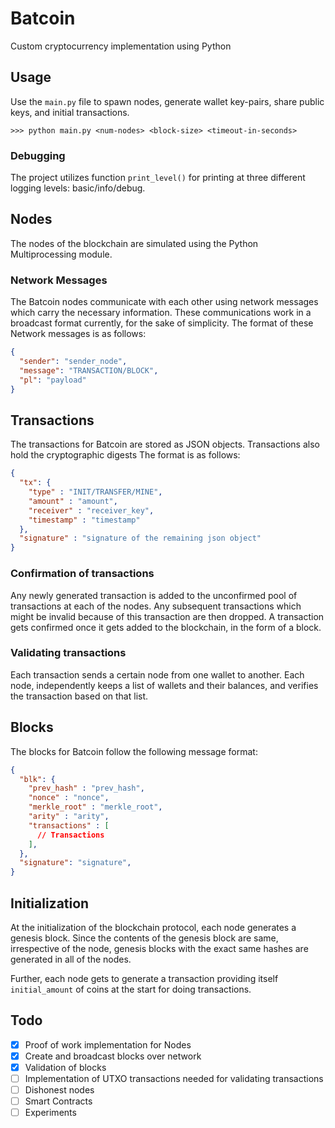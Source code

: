 # Batcoin

Custom cryptocurrency implementation using Python

## Usage

Use the `main.py` file to spawn nodes, generate wallet key-pairs, share public keys, and initial transactions.

```console
>>> python main.py <num-nodes> <block-size> <timeout-in-seconds>
```

### Debugging

The project utilizes function `print_level()` for printing at three different logging levels: basic/info/debug.

## Nodes

The nodes of the blockchain are simulated using the Python Multiprocessing module.

### Network Messages

The Batcoin nodes communicate with each other using network messages which carry the necessary information. These communications work in a broadcast format currently, for the sake of simplicity. The format of these Network messages is as follows:

```json
{
  "sender": "sender_node",
  "message": "TRANSACTION/BLOCK",
  "pl": "payload"
}
```

## Transactions

The transactions for Batcoin are stored as JSON objects. Transactions also hold the cryptographic digests The format is as follows:

```json
{
  "tx": {
    "type" : "INIT/TRANSFER/MINE",
    "amount" : "amount",
    "receiver" : "receiver_key",
    "timestamp" : "timestamp"
  },
  "signature" : "signature of the remaining json object"
}
```

### Confirmation of transactions

Any newly generated transaction is added to the unconfirmed pool of transactions at each of the nodes. Any subsequent transactions which might be invalid because of this transaction are then dropped. A transaction gets confirmed once it gets added to the blockchain, in the form of a block.

### Validating transactions

Each transaction sends a certain node from one wallet to another. Each node, independently keeps a list of wallets and their balances, and verifies the transaction based on that list.

## Blocks

The blocks for Batcoin follow the following message format:

```json
{
  "blk": {
    "prev_hash" : "prev_hash",
    "nonce" : "nonce",
    "merkle_root" : "merkle_root",
    "arity" : "arity",
    "transactions" : [
      // Transactions
    ],
  },
  "signature": "signature",
}
```

## Initialization

At the initialization of the blockchain protocol, each node generates a genesis block. Since the contents of the genesis block are same, irrespective of the node, genesis blocks with the exact same hashes are generated in all of the nodes.

Further, each node gets to generate a transaction providing itself `initial_amount` of coins at the start for doing transactions.

## Todo

- [X] Proof of work implementation for Nodes
- [X] Create and broadcast blocks over network
- [X] Validation of blocks
- [ ] Implementation of UTXO transactions needed for validating transactions
- [ ] Dishonest nodes
- [ ] Smart Contracts
- [ ] Experiments
